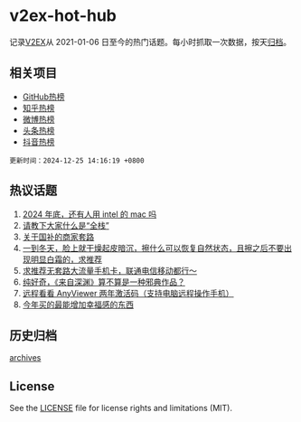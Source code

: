 # v2ex-hot-hub

 记录[V2EX](https://www.v2ex.com/)从 2021-01-06 日至今的热门话题。每小时抓取一次数据，按天[归档](archives)。
 
 ## 相关项目

- [GitHub热榜](https://github.com/lonnyzhang423/github-hot-hub)
- [知乎热榜](https://github.com/lonnyzhang423/zhihu-hot-hub)
- [微博热榜](https://github.com/lonnyzhang423/weibo-hot-hub)
- [头条热榜](https://github.com/lonnyzhang423/toutiao-hot-hub)
- [抖音热榜](https://github.com/lonnyzhang423/douyin-hot-hub)


 `更新时间：2024-12-25 14:16:19 +0800`

## 热议话题

1. [2024 年底，还有人用 intel 的 mac 吗](https://www.v2ex.com/t/1099961)
1. [请教下大家什么是“全栈”](https://www.v2ex.com/t/1100069)
1. [关于国补的商家套路](https://www.v2ex.com/t/1100063)
1. [一到冬天，脸上就干燥起皮暗沉，擦什么可以恢复自然状态，且擦之后不要出现明显白霜的，求推荐](https://www.v2ex.com/t/1100062)
1. [求推荐无套路大流量手机卡，联通电信移动都行～](https://www.v2ex.com/t/1100054)
1. [纯好奇，《来自深渊》算不算是一种邪典作品？](https://www.v2ex.com/t/1099916)
1. [远程看看 AnyViewer 两年激活码（支持电脑远程操作手机）](https://www.v2ex.com/t/1100072)
1. [今年买的最能增加幸福感的东西](https://www.v2ex.com/t/1100004)

## 历史归档

[archives](archives)

## License

See the [LICENSE](LICENSE) file for license rights and limitations (MIT).
